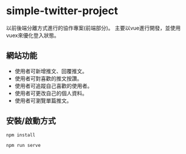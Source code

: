 # simple-twitter-project
以前後端分離方式進行的協作專案(前端部分)。
主要以vue進行開發，並使用vuex來優化登入狀態。

## 網站功能
- 使用者可新增推文、回覆推文。
- 使用者可對喜歡的推文按讚。
- 使用者可追蹤自己喜歡的使用者。
- 使用者可更改自己的個人資料。
- 使用者可瀏覽單篇推文。

## 安裝/啟動方式

```
npm install
```
```
npm run serve
```

